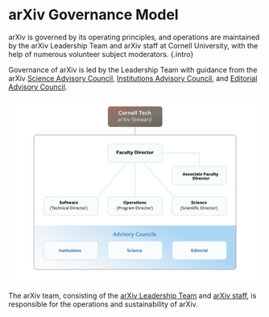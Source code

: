 # arXiv Governance Model

arXiv is governed by its operating principles, and operations are maintained by the arXiv Leadership Team and arXiv staff at Cornell University, with the help of numerous volunteer subject moderators.
{.intro}

Governance of arXiv is led by the Leadership Team with guidance from the arXiv [Science Advisory Council](people/science_advisory_council.md), [Institutions Advisory Council](people/institutions_advisory_council.md), and [Editorial Advisory Council](people/editorial_advisory_council.md).

![arXiv org chart showing that the directors of Technology, Science, and Operations report to the Faculty Director, as does the Associate Faculty Director. arXiv also has 3 advisory councils for Institutions, Science, and Editorial. The entire organization is under the stewardship of Cornell Tech](images/arxiv-org-chart.png)

The arXiv team, consisting of the [arXiv Leadership
Team](people/leadership_team.md) and [arXiv staff](people/staff.md), is responsible for the
operations and sustainability of arXiv.
